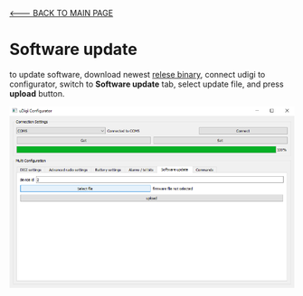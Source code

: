 [<--- BACK TO MAIN PAGE](../README.md)

# Software update
to update software, download newest [relese binary](https://github.com/piotr022/udigi/releases/latest), connect udigi to configurator, switch to **Software update** tab, select update file, and press **upload** button.

![software update](./resources/img/firmware_upload.png)